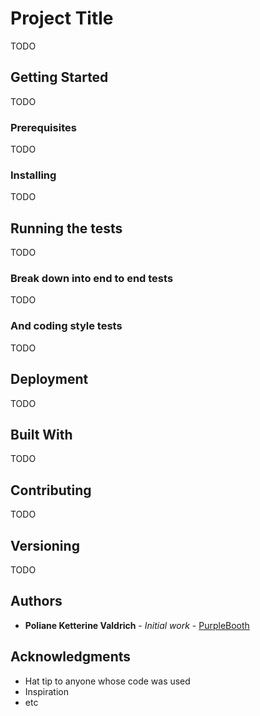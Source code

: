 # Project Title

TODO

## Getting Started

TODO

### Prerequisites

TODO

### Installing

TODO

## Running the tests

TODO

### Break down into end to end tests

TODO

### And coding style tests

TODO

## Deployment

TODO

## Built With

TODO

## Contributing

TODO

## Versioning

TODO

## Authors

* **Poliane Ketterine Valdrich** - *Initial work* - [PurpleBooth](https://github.com/valdrich)


## Acknowledgments

* Hat tip to anyone whose code was used
* Inspiration
* etc